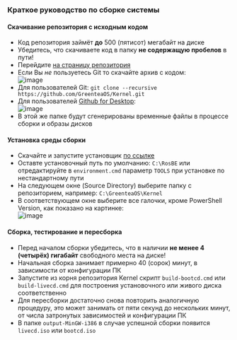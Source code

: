 ### Краткое руководство по сборке системы

#### Скачивание репозитория с исходным кодом

* Код репозитория займёт **до** 500 (пятисот) мегабайт на диске
* Убедитесь, что скачиваете код в папку **не содержащую пробелов** в пути!
* Перейдите [на страницу репозитория](https://github.com/GreenteaOS/Kernel)
* Если Вы *не* пользуетесь Git то скачайте архив с кодом: <br/> ![image](https://cloud.githubusercontent.com/assets/3642643/19634448/d98f79fa-99c3-11e6-9d3e-009db22395e1.png)
* Для пользователей Git: `git clone --recursive https://github.com/GreenteaOS/Kernel.git`
* Для пользователей [Github for Desktop](https://desktop.github.com): <br/> ![image](https://cloud.githubusercontent.com/assets/3642643/19634404/61125858-99c3-11e6-9c36-60f5a814fcc1.png)
* В этой же папке будут сгенерированы временные файлы в процессе сборки и образы дисков

#### Установка среды сборки

* Скачайте и запустите установщик [по ссылке](https://sourceforge.net/projects/reactos/files/RosBE-Windows/i386/2.1.3/RosBE-2.1.3.exe/download)
* Оставте установочный путь по умолчанию: `C:\RosBE` или отредактируйте в `environment.cmd` параметр `TOOLS` при установке по нестандартному пути
* На следующем окне (Source Directory) выберите папку с репозиторием, например: `C:\GreenteaOS\Kernel`
* В соответствующем окне выберите все галочки, кроме PowerShell Version, как показано на картинке: <br/> ![image](https://cloud.githubusercontent.com/assets/3642643/19635027/e5531536-99c7-11e6-9ae5-2369b1a81442.png)

#### Сборка, тестирование и пересборка

* Перед началом сборки убедитесь, что в наличии **не менее 4 (четырёх) гигабайт** свободного места на диске!
* Начальная сборка занимает примерно 40 (сорок) минут, в зависимости от конфигурации ПК
* Запустите из корня репозитория Kernel скрипт `build-bootcd.cmd` или `build-livecd.cmd` для построения установочного или живого диска соответственно
* Для пересборки достаточно снова повторить аналогичную процедуру, это может занимать от пяти секунд до нескольких минут,
от числа затронутых зависимостей и конфигурации ПК
* В папке `output-MinGW-i386` в случае успешной сборки появится `livecd.iso` или `bootcd.iso`
